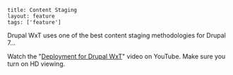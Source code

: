 ```
title: Content Staging
layout: feature
tags: ['feature']
```

Drupal WxT uses one of the best content staging methodologies for Drupal 7...


Watch the "[Deployment for Drupal WxT][deploy]" video on YouTube.  Make sure you turn on HD viewing.

[deploy]:           http://www.youtube.com/watch?v=z2U0COOiYw0&list=PLjIClrDa-_ZFwO-0sT_y6PGljSdbYztwi&index=1